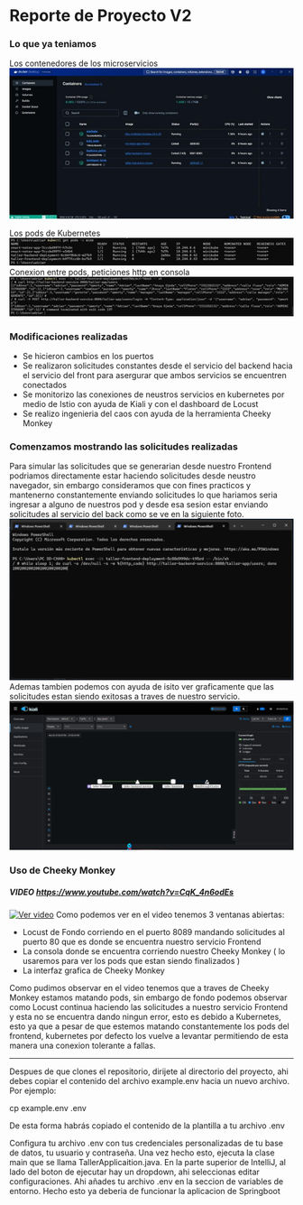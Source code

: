 # Reporte de Proyecto V2

### Lo que ya teniamos

Los contenedores de los microservicios
![Ejemplo de imagen](scheenshots/docker.jpg)
   
Los pods de Kubernetes 
![Ejemplo de imagen](scheenshots/kubernetesPods.jpg)
Conexion entre pods, peticiones http en consola 
![Ejemplo de imagen](scheenshots/podconnection.jpg)
 
### Modificaciones realizadas
- Se hicieron cambios en los puertos 
- Se realizaron solicitudes constantes desde el servicio del backend hacia el servicio del front para asergurar que ambos servicios se encuentren conectados
- Se monitorizo las conexiones de neustros servicios en kubernetes por medio de Istio con ayuda de Kiali y con el dashboard de Locust
- Se realizo ingenieria del caos con ayuda de la herramienta Cheeky Monkey

### Comenzamos mostrando las solicitudes realizadas
Para simular las solicitudes que se generarian desde nuestro Frontend podriamos directamente estar haciendo solicitudes desde neustro navegador, sin embargo consideramos que con fines practicos y mantenerno constantemente enviando solicitudes lo que hariamos seria ingresar a alguno de nuestros pod y desde esa sesion estar enviando solicitudes al servicio del back como se ve en la siguiente foto.
![Ejemplo de imagen](scheenshots/consolaRequest.png)
Ademas tambien podemos con ayuda de isito ver graficamente que las solicitudes estan siendo exitosas a traves de nuestro servicio.
![Ejemplo de imagen](scheenshots/IstioKiali.png)


### Uso de Cheeky Monkey
##### VIDEO  https://www.youtube.com/watch?v=CqK_4n6odEs
[![Ver video](https://img.youtube.com/vi/CqK_4n6odEs/maxresdefault.jpg)](https://www.youtube.com/watch?v=CqK_4n6odEs)
Como podemos ver en el video tenemos 3 ventanas abiertas:
- Locust de Fondo corriendo en el puerto 8089 mandando solicitudes al puerto 80 que es donde se encuentra nuestro servicio Frontend
- La consola donde se encuentra corriendo nuestro Cheeky Monkey ( lo usaremos para ver los pods que estan siendo finalizados )
- La interfaz grafica de Cheeky Monkey

Como pudimos observar en el video tenemos que a traves de Cheeky Monkey estamos matando pods, sin embargo de fondo podemos observar como Locust continua haciendo las solicitudes a nuestro servicio Frontend y esta no se encuentra dando ningun error, esto es debido a Kubernetes, esto ya que a pesar de que estemos matando constantemente los pods del frontend, kubernetes por defecto los vuelve a levantar permitiendo de esta manera una conexion tolerante a fallas.


---------------------------------------------------------------------------------------------------------------------------------------------------------------------------------

Despues de que clones el repositorio, dirijete al directorio del proyecto, ahi debes copiar el contenido del archivo example.env hacia un nuevo archivo. Por ejemplo:

cp example.env .env

De esta forma habrás copiado el contenido de la plantilla a tu archivo .env

Configura tu archivo .env con tus credenciales personalizadas de tu base de datos, tu usuario  y contraseña. Una vez hecho esto, ejecuta la clase main que se llama TallerApplicaition.java. En la parte superior de 
IntelliJ, al lado del boton de ejecutar hay un dropdown, ahi seleccionas editar configuraciones. Ahi añades tu archivo .env en la seccion de variables de entorno. Hecho esto ya deberia de funcionar la aplicacion de Springboot
